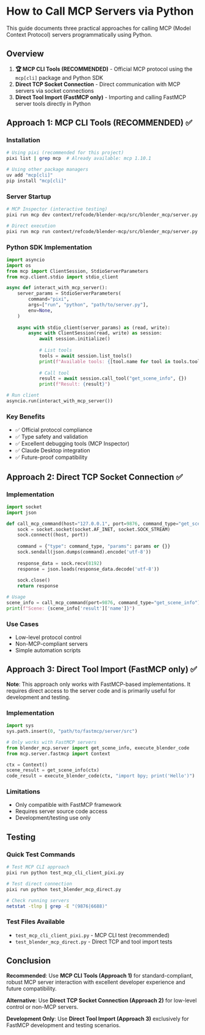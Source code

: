 # How to Call MCP Servers via Python

This guide documents three practical approaches for calling MCP (Model Context Protocol) servers programmatically using Python.

## Overview

1. **🏆 MCP CLI Tools (RECOMMENDED)** - Official MCP protocol using the `mcp[cli]` package and Python SDK
2. **Direct TCP Socket Connection** - Direct communication with MCP servers via socket connections  
3. **Direct Tool Import (FastMCP only)** - Importing and calling FastMCP server tools directly in Python

## Approach 1: MCP CLI Tools (RECOMMENDED) ✅

### Installation
```bash
# Using pixi (recommended for this project)
pixi list | grep mcp  # Already available: mcp 1.10.1

# Using other package managers
uv add "mcp[cli]"
pip install "mcp[cli]"
```

### Server Startup
```bash
# MCP Inspector (interactive testing)
pixi run mcp dev context/refcode/blender-mcp/src/blender_mcp/server.py

# Direct execution
pixi run mcp run context/refcode/blender-mcp/src/blender_mcp/server.py --transport stdio
```

### Python SDK Implementation
```python
import asyncio
import os
from mcp import ClientSession, StdioServerParameters
from mcp.client.stdio import stdio_client

async def interact_with_mcp_server():
    server_params = StdioServerParameters(
        command="pixi",
        args=["run", "python", "path/to/server.py"],
        env=None,
    )
    
    async with stdio_client(server_params) as (read, write):
        async with ClientSession(read, write) as session:
            await session.initialize()
            
            # List tools
            tools = await session.list_tools()
            print(f"Available tools: {[tool.name for tool in tools.tools]}")
            
            # Call tool
            result = await session.call_tool("get_scene_info", {})
            print(f"Result: {result}")

# Run client
asyncio.run(interact_with_mcp_server())
```

### Key Benefits
- ✅ Official protocol compliance
- ✅ Type safety and validation  
- ✅ Excellent debugging tools (MCP Inspector)
- ✅ Claude Desktop integration
- ✅ Future-proof compatibility

## Approach 2: Direct TCP Socket Connection ✅

### Implementation
```python
import socket
import json

def call_mcp_command(host="127.0.0.1", port=9876, command_type="get_scene_info", params=None):
    sock = socket.socket(socket.AF_INET, socket.SOCK_STREAM)
    sock.connect((host, port))
    
    command = {"type": command_type, "params": params or {}}
    sock.sendall(json.dumps(command).encode('utf-8'))
    
    response_data = sock.recv(8192)
    response = json.loads(response_data.decode('utf-8'))
    
    sock.close()
    return response

# Usage
scene_info = call_mcp_command(port=9876, command_type="get_scene_info")
print(f"Scene: {scene_info['result']['name']}")
```

### Use Cases
- Low-level protocol control
- Non-MCP-compliant servers
- Simple automation scripts

## Approach 3: Direct Tool Import (FastMCP only) ✅

**Note**: This approach only works with FastMCP-based implementations. It requires direct access to the server code and is primarily useful for development and testing.

### Implementation
```python
import sys
sys.path.insert(0, "path/to/fastmcp/server/src")

# Only works with FastMCP servers
from blender_mcp.server import get_scene_info, execute_blender_code
from mcp.server.fastmcp import Context

ctx = Context()
scene_result = get_scene_info(ctx)
code_result = execute_blender_code(ctx, "import bpy; print('Hello')")
```

### Limitations
- Only compatible with FastMCP framework
- Requires server source code access
- Development/testing use only

## Testing

### Quick Test Commands
```bash
# Test MCP CLI approach
pixi run python test_mcp_cli_client_pixi.py

# Test direct connection
pixi run python test_blender_mcp_direct.py

# Check running servers
netstat -tlnp | grep -E "(9876|6688)"
```

### Test Files Available
- `test_mcp_cli_client_pixi.py` - MCP CLI test (recommended)
- `test_blender_mcp_direct.py` - Direct TCP and tool import tests

## Conclusion

**Recommended**: Use **MCP CLI Tools (Approach 1)** for standard-compliant, robust MCP server interaction with excellent developer experience and future compatibility.

**Alternative**: Use **Direct TCP Socket Connection (Approach 2)** for low-level control or non-MCP servers.

**Development Only**: Use **Direct Tool Import (Approach 3)** exclusively for FastMCP development and testing scenarios.